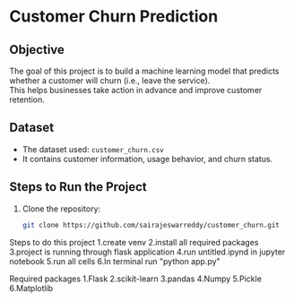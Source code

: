 # Customer Churn Prediction

## Objective
The goal of this project is to build a machine learning model that predicts whether a customer will churn (i.e., leave the service).  
This helps businesses take action in advance and improve customer retention.

## Dataset
- The dataset used: `customer_churn.csv`
- It contains customer information, usage behavior, and churn status.

## Steps to Run the Project
1. Clone the repository:
   ```bash
   git clone https://github.com/sairajeswarreddy/customer_churn.git


Steps to do this project
1.create venv
2.install all required packages 
3.project is running through flask application 
4.run untitled.ipynd in jupyter notebook 
5.run all cells
6.In terminal run "python app.py"

Required packages
1.Flask
2.scikit-learn
3.pandas
4.Numpy
5.Pickle
6.Matplotlib

